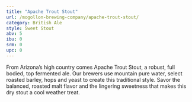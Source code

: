 ```yaml
---
title: "Apache Trout Stout"
url: /mogollon-brewing-company/apache-trout-stout/
category: British Ale
style: Sweet Stout
abv: 5
ibu: 0
srm: 0
upc: 0
---
```

From Arizona’s high country comes Apache Trout Stout, a robust, full bodied, top fermented ale.  Our brewers use mountain pure water, select roasted barley, hops and yeast to create this traditional style.  Savor the balanced, roasted malt flavor and the lingering sweetness that makes this dry stout a cool weather treat.
